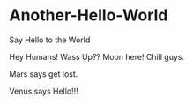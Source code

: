 # Another-Hello-World
Say Hello to the World


Hey Humans! Wass Up??
Moon here! Chill guys.


Mars says get lost.

Venus says Hello!!!
